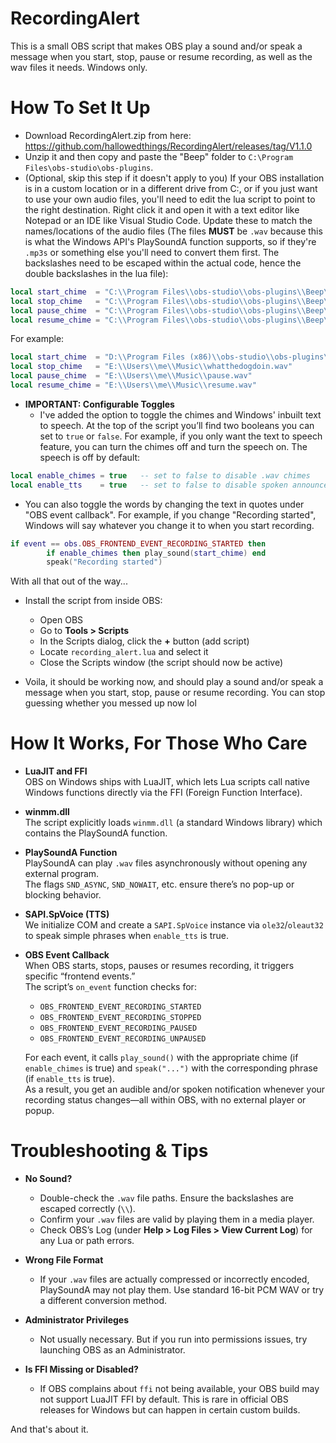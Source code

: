 # RecordingAlert
This is a small OBS script that makes OBS play a sound and/or speak a message when you start, stop, pause or resume recording, as well as the wav files it needs. Windows only.

# How To Set It Up
- Download RecordingAlert.zip from here: https://github.com/hallowedthings/RecordingAlert/releases/tag/V1.1.0  
- Unzip it and then copy and paste the "Beep" folder to `C:\Program Files\obs-studio\obs-plugins`.  
- (Optional, skip this step if it doesn't apply to you) If your OBS installation is in a custom location or in a different drive from C:, or if you just want to use your own audio files, you'll need to edit the lua script to point to the right destination. Right click it and open it with a text editor like Notepad or an IDE like Visual Studio Code. Update these to match the names/locations of the audio files (The files **MUST** be `.wav` because this is what the Windows API's PlaySoundA function supports, so if they're `.mp3s` or something else you'll need to convert them first. The backslashes need to be escaped within the actual code, hence the double backslashes in the lua file):

```lua
local start_chime  = "C:\\Program Files\\obs-studio\\obs-plugins\\Beep\\start.wav"
local stop_chime   = "C:\\Program Files\\obs-studio\\obs-plugins\\Beep\\stop.wav"
local pause_chime  = "C:\\Program Files\\obs-studio\\obs-plugins\\Beep\\pause.wav"
local resume_chime = "C:\\Program Files\\obs-studio\\obs-plugins\\Beep\\resume.wav"
```

For example:

```lua
local start_chime  = "D:\\Program Files (x86)\\obs-studio\\obs-plugins\\Myownmusic\\naviheylisten.wav"
local stop_chime   = "E:\\Users\\me\\Music\\whatthedogdoin.wav"
local pause_chime  = "E:\\Users\\me\\Music\\pause.wav"
local resume_chime = "E:\\Users\\me\\Music\\resume.wav"
```

- **IMPORTANT: Configurable Toggles**  
  - I've added the option to toggle the chimes and Windows' inbuilt text to speech. At the top of the script you’ll find two booleans you can set to `true` or `false`. For example, if you only want the text to speech feature, you can turn the chimes off and turn the speech on. The speech is off by default:

```lua
local enable_chimes = true   -- set to false to disable .wav chimes
local enable_tts    = true   -- set to false to disable spoken announcements
```
  - You can also toggle the words by changing the text in quotes under "OBS event callback". For example, if you change "Recording started", Windows will say whatever you change it to when you start recording.
```lua
if event == obs.OBS_FRONTEND_EVENT_RECORDING_STARTED then
        if enable_chimes then play_sound(start_chime) end
        speak("Recording started")
```
With all that out of the way...

- Install the script from inside OBS:  
  - Open OBS  
  - Go to **Tools > Scripts**  
  - In the Scripts dialog, click the **+** button (add script)  
  - Locate `recording_alert.lua` and select it  
  - Close the Scripts window (the script should now be active)

- Voila, it should be working now, and should play a sound and/or speak a message when you start, stop, pause or resume recording. You can stop guessing whether you messed up now lol

# How It Works, For Those Who Care
- **LuaJIT and FFI**  
  OBS on Windows ships with LuaJIT, which lets Lua scripts call native Windows functions directly via the FFI (Foreign Function Interface).

- **winmm.dll**  
  The script explicitly loads `winmm.dll` (a standard Windows library) which contains the PlaySoundA function.

- **PlaySoundA Function**  
  PlaySoundA can play `.wav` files asynchronously without opening any external program.  
  The flags `SND_ASYNC`, `SND_NOWAIT`, etc. ensure there’s no pop-up or blocking behavior.

- **SAPI.SpVoice (TTS)**  
  We initialize COM and create a `SAPI.SpVoice` instance via `ole32`/`oleaut32` to speak simple phrases when `enable_tts` is true.

- **OBS Event Callback**  
  When OBS starts, stops, pauses or resumes recording, it triggers specific “frontend events.”  
  The script’s `on_event` function checks for:  
  - `OBS_FRONTEND_EVENT_RECORDING_STARTED`  
  - `OBS_FRONTEND_EVENT_RECORDING_STOPPED`  
  - `OBS_FRONTEND_EVENT_RECORDING_PAUSED`  
  - `OBS_FRONTEND_EVENT_RECORDING_UNPAUSED`

  For each event, it calls `play_sound()` with the appropriate chime (if `enable_chimes` is true) and `speak("...")` with the corresponding phrase (if `enable_tts` is true).  
  As a result, you get an audible and/or spoken notification whenever your recording status changes—all within OBS, with no external player or popup.

# Troubleshooting & Tips
- **No Sound?**  
  - Double-check the `.wav` file paths. Ensure the backslashes are escaped correctly (`\\`).  
  - Confirm your `.wav` files are valid by playing them in a media player.  
  - Check OBS’s Log (under **Help > Log Files > View Current Log**) for any Lua or path errors.

- **Wrong File Format**  
  - If your `.wav` files are actually compressed or incorrectly encoded, PlaySoundA may not play them. Use standard 16-bit PCM WAV or try a different conversion method.

- **Administrator Privileges**  
  - Not usually necessary. But if you run into permissions issues, try launching OBS as an Administrator.

- **Is FFI Missing or Disabled?**  
  - If OBS complains about `ffi` not being available, your OBS build may not support LuaJIT FFI by default. This is rare in official OBS releases for Windows but can happen in certain custom builds.

And that's about it.
